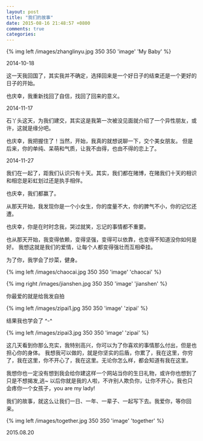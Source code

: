 ```yaml
---
layout: post
title: "我们的故事"
date: 2015-08-16 21:48:57 +0800
comments: true
categories: 
---
```

{% img left /images/zhanglinyu.jpg 350 350 'image' 'My Baby' %}

2014-10-18

这一天我回国了，其实我并不确定，选择回来是一个好日子的结束还是一个更好的日子的开始。

也庆幸，我重新找回了自信，找回了回来的意义。

2014-11-17

石丫头这天，为我们建交，其实这是我第一次被没见面就介绍了一个异性朋友，或许，这就是缘分吧。

也庆幸，我把握住了！当然，开始，我真的就想说聊一下，交个美女朋友。
但是后来，你的单纯、呆萌和气质，让我不由得，也由不得的恋上了。


2014-11-27

我们在一起了，距我们认识只有十天。其实，我们都在赌博，在赌我们十天的相识和相恋是彩虹划过还是执手相伴。

也庆幸，我们都赢了。

从那天开始，我发现你是一个小女生，你的度量不大，你的脾气不小，你的记忆还遭。

也庆幸，你是在时时念我，哭过就笑，忘记的事情都不重要。

也从那天开始，我变得依赖，变得坚强，变得可以依靠，也变得不知道没你如何是好。
我想这就是我们的爱情，让每个人都变得强壮而互相牵挂。


为了你，我学会了炒菜，健身。

{% img left /images/chaocai.jpg 350 350 'image' 'chaocai' %}

{% img right /images/jianshen.jpg 350 350 'image' 'jianshen' %}

你最爱的就是给我发自拍

{% img left /images/zipai1.jpg 350 350 'image' 'zipai' %}
<!--{% img left /images/zipai2.jpg 350 350 'image' 'zipai' %}-->

结果我也学会了 ^-^

{% img left /images/zipai3.jpg 350 350 'image' 'zipai' %}

这几天看到你那么充实，我特别高兴，你可以为了你喜欢的事情那么付出，但是也担心你的身体。<!--，我蛮希望你是可以很容易跟人打成一片的那个独一无二的人，魅力大大的哟。-->
我想我可以做的，就是你坚实的后盾，你累了，我在这里，你穷了，我在这里，你不开心了，我在这里。无论你怎么样，都会知道有我在这里。

我想你也一定没有想到我会给你建这样一个网站当你的生日礼物，或许你也想到了只是不想揭发,逃~
以后你就是我的人啦，不许别人欺负你，让你不开心，我也只会疼你一个女孩子，you are my lady!

我们的故事，就这么让我们一日、一年、一辈子、一起写下去。我爱你，等你回来。

{% img left /images/together.jpg 350 350 'image' 'together' %}


2015.08.20
